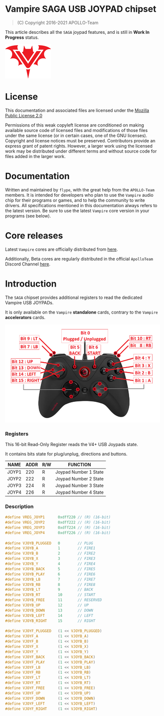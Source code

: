 # Vampire SAGA USB JOYPAD chipset

> (C) Copyright 2016-2021 APOLLO-Team

This article describes all the `SAGA` joypad features, and is still in **Work In Progress** status.

![Vampire Logo](../ASSETS/V_LOGO.png)

# License

This documentation and associated files are licensed under the [Mozilla Public License 2.0](../LICENSE)

Permissions of this weak copyleft license are conditioned on making available source code of licensed files and modifications of those files under the same license (or in certain cases, one of the GNU licenses). Copyright and license notices must be preserved. Contributors provide an express grant of patent rights. However, a larger work using the licensed work may be distributed under different terms and without source code for files added in the larger work.

# Documentation

Written and maintained by `flype`, with the great help from the `APOLLO-Team` members. It is intended for developers who plan to use the `Vampire` audio chip for their programs or games, and to help the community to write drivers. All specifications mentioned in this documentation always refers to the latest version. Be sure to use the latest `Vampire` core version in your programs (see below).

# Core releases

Latest `Vampire` cores are officially distributed from [here](https://www.apollo-accelerators.com/wiki/doku.php/start#core_and_software_updates). 

Additionally, Beta cores are regularly distributed in the official `ApolloTeam` Discord Channel [here](https://discord.gg/bM684VW).

# Introduction

The `SAGA` chipset provides additional registers to read the dedicated Vampire USB JOYPADs.

It is only available on the `Vampire` **standalone** cards, contrary to the `Vampire` **accelerators** cards.

![Vampire JOYPAD](JOYPAD.png)

### Registers

This 16-bit Read-Only Register reads the V4+ USB Joypads state.

It contains bits state for plug/unplug, directions and buttons.

NAME      | ADDR | R/W | FUNCTION
--------- | ---- | --- | --------
JOYP1     | 220  |  R  | Joypad Number 1 State
JOYP2     | 222  |  R  | Joypad Number 2 State
JOYP3     | 224  |  R  | Joypad Number 3 State
JOYP4     | 226  |  R  | Joypad Number 4 State

### Description

```c
#define VREG_JOYP1      0xdff220 // (R) (16-bit)
#define VREG_JOYP2      0xdff222 // (R) (16-bit)
#define VREG_JOYP3      0xdff224 // (R) (16-bit)
#define VREG_JOYP4      0xdff226 // (R) (16-bit)

#define VJOYB_PLUGGED   0        // PLUG
#define VJOYB_A         1        // FIRE1
#define VJOYB_B         2        // FIRE2
#define VJOYB_X         3        // FIRE3
#define VJOYB_Y         4        // FIRE4
#define VJOYB_BACK      5        // FIRE5
#define VJOYB_PLAY      6        // FIRE6
#define VJOYB_LB        7        // FIRE7
#define VJOYB_RB        8        // FIRE8
#define VJOYB_LT        9        // BACK
#define VJOYB_RT        10       // START
#define VJOYB_FREE      11       // RESERVED
#define VJOYB_UP        12       // UP
#define VJOYB_DOWN      13       // DOWN
#define VJOYB_LEFT      14       // LEFT
#define VJOYB_RIGHT     15       // RIGHT

#define VJOYF_PLUGGED   (1 << VJOYB_PLUGGED)
#define VJOYF_A         (1 << VJOYB_A)
#define VJOYF_B         (1 << VJOYB_B)
#define VJOYF_X         (1 << VJOYB_X)
#define VJOYF_Y         (1 << VJOYB_Y)
#define VJOYF_BACK      (1 << VJOYB_BACK)
#define VJOYF_PLAY      (1 << VJOYB_PLAY)
#define VJOYF_LB        (1 << VJOYB_LB)
#define VJOYF_RB        (1 << VJOYB_RB)
#define VJOYF_LT        (1 << VJOYB_LT)
#define VJOYF_RT        (1 << VJOYB_RT)
#define VJOYF_FREE      (1 << VJOYB_FREE)
#define VJOYF_UP        (1 << VJOYB_UP)
#define VJOYF_DOWN      (1 << VJOYB_DOWN)
#define VJOYF_LEFT      (1 << VJOYB_LEFT)
#define VJOYF_RIGHT     (1 << VJOYB_RIGHT)
```
